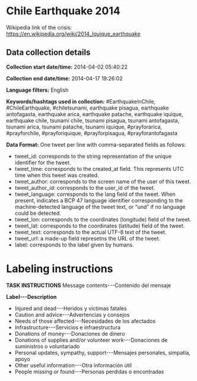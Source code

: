 # Chile Earthquake 2014

Wikipedia link of the crisis: https://en.wikipedia.org/wiki/2014_Iquique_earthquake

## Data collection details

**Collection start date/time:** 2014-04-02 05:40:22

**Collection end date/time:** 2014-04-17 19:26:02

**Language filters:** English

**Keywords/hashtags used in collection:** #EarthquakeInChile, #ChileEarthquake, #chiletsunami, earthquake pisagua, earthquake antofagasta, earthquake arica, earthquake patache, earthquake iquique, earthquake chile, tsunami chile, tsunami pisagua, tsunami antofagasta, tsunami arica, tsunami patache, tsunami iquique,  #prayforarica, #prayforchile, #prayforiquique, #prayforpisagua, #prayforantofagasta

**Data Format:** One tweet per line with comma-separated fields as follows:

* tweet_id: corresponds to the string representation of the unique identifier for the tweet.
* tweet_time: corresponds to the created_at field. This represents UTC time when this tweet was created.
* tweet_author: corresponds to the screen name of the user of this tweet.
* tweet_author_id: corresponds to the user_id of the tweet.
* tweet_language: corresponds to the lang field of the tweet. When present, indicates a BCP 47 language identifier corresponding to the machine-detected language of the tweet text, or “und” if no language could be detected.
* tweet_lon: corresponds to the coordinates (longitude) field of the tweet.
* tweet_lat: corresponds to the coordinates (latitude) field of the tweet.
* tweet_text: corresponds to the actual UTF-8 text of the tweet.
* tweet_url: a made-up field represetns the URL of the tweet.
* label: corresponds to the label given by humans.


# Labeling instructions

**TASK INSTRUCTIONS**
Message contents---Contenido del mensaje

**Label---Description**

* Injured and dead---Heridos y víctimas fatales
* Caution and advice---Advertencias y consejos
* Needs of those affected---Necesidades de los afectados
* Infrastructure---Servicios e infraestructura
* Donations of money---Donaciones de dinero
* Donations of supplies and/or volunteer work---Donaciones de suministros o voluntariado
* Personal updates, sympathy, support---Mensajes personales, simpatía, apoyo
* Other useful information---Otra información útil
* People missing or found---Personas perdidas o encontradas